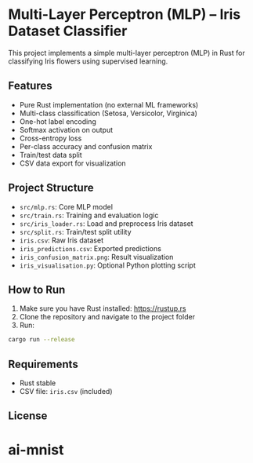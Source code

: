 # Multi-Layer Perceptron (MLP) – Iris Dataset Classifier

This project implements a simple multi-layer perceptron (MLP) in Rust for classifying Iris flowers using supervised learning.

## Features

- Pure Rust implementation (no external ML frameworks)
- Multi-class classification (Setosa, Versicolor, Virginica)
- One-hot label encoding
- Softmax activation on output
- Cross-entropy loss
- Per-class accuracy and confusion matrix
- Train/test data split
- CSV data export for visualization

## Project Structure

- `src/mlp.rs`: Core MLP model
- `src/train.rs`: Training and evaluation logic
- `src/iris_loader.rs`: Load and preprocess Iris dataset
- `src/split.rs`: Train/test split utility
- `iris.csv`: Raw Iris dataset
- `iris_predictions.csv`: Exported predictions
- `iris_confusion_matrix.png`: Result visualization
- `iris_visualisation.py`: Optional Python plotting script

## How to Run

1. Make sure you have Rust installed: https://rustup.rs
2. Clone the repository and navigate to the project folder
3. Run:

```bash
cargo run --release
```

## Requirements

* Rust stable
* CSV file: `iris.csv` (included)

## License
# ai-mnist
